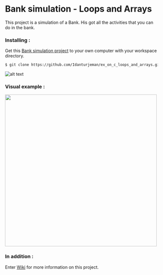 # Bank simulation - Loops and Arrays

This project is a simulation of a Bank.
His got all the activities that you can do in the bank.


### Installing :
Get this [Bank simulation project](https://github.com/Idanturjeman/ex_on_c_loops_and_arrays) to your own computer with your workspace directory.

```sh
$ git clone https://github.com/Idanturjeman/ex_on_c_loops_and_arrays.git

```

![alt text](https://www.business-smart.com/assets/images/ce12.jpg)

### Visual example :

<img src = "https://user-images.githubusercontent.com/57140018/100751964-aba7ca80-33f0-11eb-83a4-1732863e5aed.png" width="500" >





### In addition :

Enter [Wiki](https://github.com/Idanturjeman/ex_on_c_loops_and_arrays/wiki) for more information on this project.
